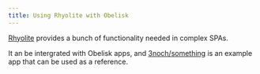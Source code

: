 ```yaml
---
title: Using Rhyolite with Obelisk
---
```


[Rhyolite](https://github.com/obsidiansystems/rhyolite) provides a bunch of functionality needed in complex SPAs. 

It an be intergrated with Obelisk apps, and [3noch/something](https://github.com/3noch/something) is an example app that can be used as a reference.
